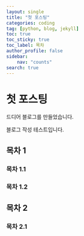 ```yaml
---
layout: single
title: "첫 포스팅"
categories: coding
tag: [python, blog, jekyll]
toc: true
toc_sticky: true
toc_label: 목차
author_profile: false
sidebar:
    nav: "counts"
search: true
---
```


# 첫 포스팅

드디어 블로그를 만들었습니다.

블로그 작성 테스트입니다.
## 목차 1

### 목차 1.1

### 목차 1.2

## 목차 2

### 목차 2.1